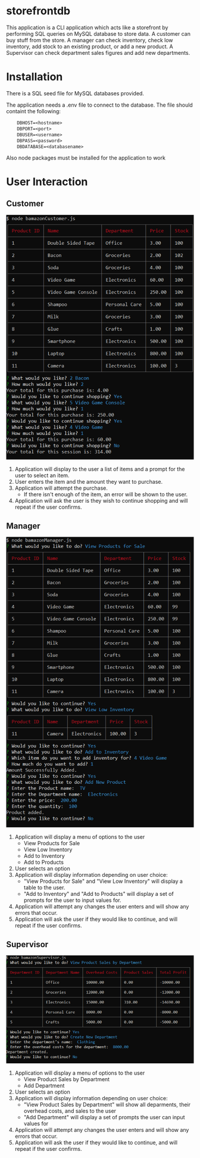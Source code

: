 # storefrontdb

This application is a CLI application which acts like a storefront by performing SQL queries on MySQL database to store data. A customer can buy stuff from the store. A manager can check inventory, check low inventory, add stock to an existing product, or add a new product. A Supervisor can check department sales figures and add new departments.

# Installation

There is a SQL seed file for MySQL databases provided.

The application needs a .env file to connect to the database. The file should containt the following:
```
    DBHOST=<hostname>
    DBPORT=<port>
    DBUSER=<username>
    DBPASS=<password>
    DBDATABASE=<databasename>
```

Also node packages must be installed for the application to work

# User Interaction

## Customer

![Customer View](img/customer.png)

1. Application will display to the user a list of items and a prompt for the user to select an item.
2. User enters the item and the amount they want to purchase.
3. Application will attempt the purchase.
    * If there isn't enough of the item, an error will be shown to the user.
4. Application will ask the user is they wish to continue shopping and will repeat if the user confirms.

## Manager

![Manager View](img/manager.png)

1. Application will display a menu of options to the user
    * View Products for Sale
    * View Low Inventory
    * Add to Inventory
    * Add to Products
2. User selects an option
3. Application will display information depending on user choice:
    * "View Products for Sale" and "View Low Inventory" will display a table to the user.
    * "Add to Inventory" and "Add to Products" will display a set of prompts for the user to input values for.
4. Application will attempt any changes the user enters and will show any errors that occur.
5. Application will ask the user if they would like to continue, and will repeat if the user confirms.

## Supervisor

![Supervisor View](img/supervisor.png)

1. Application will display a menu of options to the user
    * View Product Sales by Department
    * Add Department
2. User selects an option
3. Application will display information depending on user choice:
    * "View Product Sales by Department" will show all deparments, their overhead costs, and sales to the user
    * "Add Department" will display a set of prompts the user can input values for
4. Application will attempt any changes the user enters and will show any errors that occur.
5. Application will ask the user if they would like to continue, and will repeat if the user confirms.